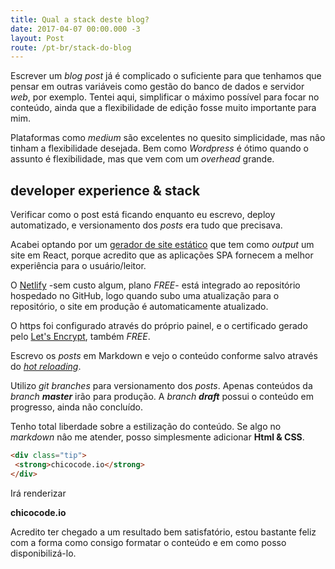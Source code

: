 ```yaml
---
title: Qual a stack deste blog?
date: 2017-04-07 00:00.000 -3
layout: Post
route: /pt-br/stack-do-blog
---
```


Escrever um _blog post_ já é complicado o suficiente para que tenhamos que pensar em outras variáveis como gestão do banco de dados e servidor _web_, por exemplo. Tentei aqui, simplificar o máximo possível para focar no conteúdo, ainda que a flexibilidade de edição fosse muito importante para mim.

Plataformas como _medium_ são excelentes no quesito simplicidade, mas nâo tinham a flexibilidade desejada. Bem como _Wordpress_ é ótimo quando o assunto é flexibilidade, mas que vem com um _overhead_ grande.

## developer experience & stack

Verificar como o post está ficando enquanto eu escrevo, deploy automatizado, e versionamento dos _posts_ era tudo que precisava.

Acabei optando por um [gerador de site estático](https://phenomic.io/) que tem como _output_ um site em React, porque acredito que as aplicações SPA fornecem a melhor experiência para o usuário/leitor.

O [Netlify](https://www.netlify.com/) -sem custo algum, plano _FREE_- está integrado ao repositório hospedado no GitHub, logo quando subo uma atualização para o repositório, o site em produção é automaticamente atualizado.

O https foi configurado através do próprio painel, e o certificado gerado pelo [Let's Encrypt](https://letsencrypt.org/), também _FREE_.

 Escrevo os _posts_ em Markdown e vejo o conteúdo conforme salvo através do [_hot reloading_](https://gaearon.github.io/react-hot-loader/).

Utilizo _git branches_ para versionamento dos _posts_. Apenas conteúdos da _branch **master**_ irão para produção. A _branch **draft**_ possui o conteúdo em progresso, ainda não concluído.

Tenho total liberdade sobre a estilização do conteúdo. Se algo no _markdown_ nâo me atender, posso simplesmente adicionar **Html & CSS**.

``` html
<div class="tip">
 <strong>chicocode.io</strong>
</div>
```
Irá renderizar
<div class="tip">
 <strong>chicocode.io</strong>
</div>

Acredito ter chegado a um resultado bem satisfatório, estou bastante feliz com a forma como consigo formatar o conteúdo e em como posso disponibilizá-lo.
